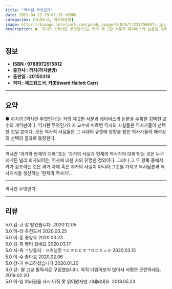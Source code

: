 ```yaml
---
title: "역사란 무엇인가"
date: 2021-04-22 19:02:15 +0900
categories: [국내도서, 역사와문화]
image: https://bimage.interpark.com/goods_image/6/8/6/7/237256867s.jpg
description: ●  까치의 [역사란 무엇인가]는 카의 제 2판 서문과 데이비스의 논문을 수록한 김택현 교수의 개역판이다. 역사란 무엇인가? 카 교수에 따르면 역사의 사실들은 역사가들이 선택한 것일 뿐이다. 모든 역사적 사실들은 그 시대의 규준에 영향을 받은 역사가들의 해석상의 선택의 결과로 등장한다.
---
```


## **정보**

- **ISBN : 9788972915812**
- **출판사 : 까치(까치글방)**
- **출판일 : 20150316**
- **저자 : 에드워드 H. 카(Edward Hallett Carr)**

------



## **요약**

●  까치의 [역사란 무엇인가]는 카의 제 2판 서문과 데이비스의 논문을 수록한 김택현 교수의 개역판이다. 역사란 무엇인가? 카 교수에 따르면 역사의 사실들은 역사가들이 선택한 것일 뿐이다. 모든 역사적 사실들은 그 시대의 규준에 영향을 받은 역사가들의 해석상의 선택의 결과로 등장한다.

------

역사란 ‘과거와 현재의 대화’ 또는 ‘과거의 사실과 현재의 역사가의 대화’라는 것은 누구에게든 널리 회자되어온, 역사에 대한 카의 유명한 정의이다. 그러나 그 두 항목 중에서 카가 강조하는 것은 과거 자체 혹은 과거의 사실이 아니라 그것을 가지고 역사담론과 역사지식을 생산하는 ‘현재의 역사가’... 

------


역사란 무엇인가 

------


## **리뷰** 

5.0 김-규 잘 받았습니다. 2020.12.05 <br/>5.0 허-라 추천도서 2020.03.25 <br/>5.0 이-훈 좋앙요 2020.03.23 <br/>5.0 김-희 빨리 왔네요 2020.03.17 <br/>5.0 서-옥 ㄱ낫돇듸ㆍㅇ즈닝듯ㄱㄷㅈㅇㄷㅈㄱㅇㄷㅈㅅㅇ 2020.03.13 <br/>5.0 이-수 좋아요  2020.02.06 <br/>5.0 강-기 수고하셨습니다 2020.01.20 <br/>3.0 강- 딸 고교 필독서로 구입했습니다. 아직 다읽어보지 않아서 서평은 곤란하네요. 2019.02.20 <br/>5.0 이-영 여러권을 사서 아직 못 읽어봤지만 기대되네요. 2018.05.23 <br/>